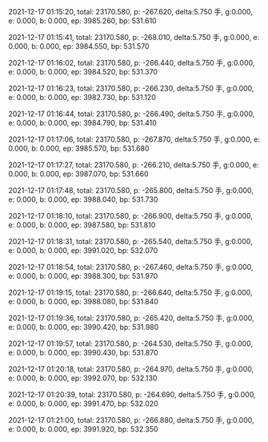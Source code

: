 2021-12-17 01:15:20, total: 23170.580, p: -267.620, delta:5.750 手, g:0.000, e: 0.000, b: 0.000, ep: 3985.260, bp: 531.610

2021-12-17 01:15:41, total: 23170.580, p: -268.010, delta:5.750 手, g:0.000, e: 0.000, b: 0.000, ep: 3984.550, bp: 531.570

2021-12-17 01:16:02, total: 23170.580, p: -266.440, delta:5.750 手, g:0.000, e: 0.000, b: 0.000, ep: 3984.520, bp: 531.370

2021-12-17 01:16:23, total: 23170.580, p: -266.230, delta:5.750 手, g:0.000, e: 0.000, b: 0.000, ep: 3982.730, bp: 531.120

2021-12-17 01:16:44, total: 23170.580, p: -266.490, delta:5.750 手, g:0.000, e: 0.000, b: 0.000, ep: 3984.790, bp: 531.410

2021-12-17 01:17:06, total: 23170.580, p: -267.870, delta:5.750 手, g:0.000, e: 0.000, b: 0.000, ep: 3985.570, bp: 531.680

2021-12-17 01:17:27, total: 23170.580, p: -266.210, delta:5.750 手, g:0.000, e: 0.000, b: 0.000, ep: 3987.070, bp: 531.660

2021-12-17 01:17:48, total: 23170.580, p: -265.800, delta:5.750 手, g:0.000, e: 0.000, b: 0.000, ep: 3988.040, bp: 531.730

2021-12-17 01:18:10, total: 23170.580, p: -266.900, delta:5.750 手, g:0.000, e: 0.000, b: 0.000, ep: 3987.580, bp: 531.810

2021-12-17 01:18:31, total: 23170.580, p: -265.540, delta:5.750 手, g:0.000, e: 0.000, b: 0.000, ep: 3991.020, bp: 532.070

2021-12-17 01:18:54, total: 23170.580, p: -267.460, delta:5.750 手, g:0.000, e: 0.000, b: 0.000, ep: 3988.300, bp: 531.970

2021-12-17 01:19:15, total: 23170.580, p: -266.640, delta:5.750 手, g:0.000, e: 0.000, b: 0.000, ep: 3988.080, bp: 531.840

2021-12-17 01:19:36, total: 23170.580, p: -265.420, delta:5.750 手, g:0.000, e: 0.000, b: 0.000, ep: 3990.420, bp: 531.980

2021-12-17 01:19:57, total: 23170.580, p: -264.530, delta:5.750 手, g:0.000, e: 0.000, b: 0.000, ep: 3990.430, bp: 531.870

2021-12-17 01:20:18, total: 23170.580, p: -264.970, delta:5.750 手, g:0.000, e: 0.000, b: 0.000, ep: 3992.070, bp: 532.130

2021-12-17 01:20:39, total: 23170.580, p: -264.690, delta:5.750 手, g:0.000, e: 0.000, b: 0.000, ep: 3991.470, bp: 532.020

2021-12-17 01:21:00, total: 23170.580, p: -266.880, delta:5.750 手, g:0.000, e: 0.000, b: 0.000, ep: 3991.920, bp: 532.350